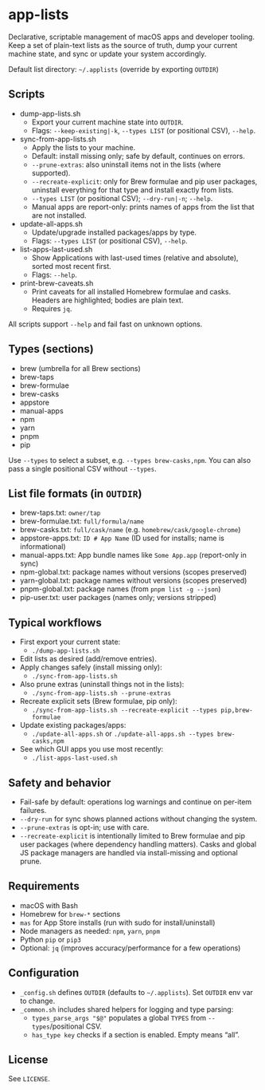 # app-lists

Declarative, scriptable management of macOS apps and developer tooling. Keep a set of plain-text lists as the source of truth, dump your current machine state, and sync or update your system accordingly.

Default list directory: `~/.applists` (override by exporting `OUTDIR`)

## Scripts

- dump-app-lists.sh
  - Export your current machine state into `OUTDIR`.
  - Flags: `--keep-existing|-k`, `--types LIST` (or positional CSV), `--help`.
- sync-from-app-lists.sh
  - Apply the lists to your machine.
  - Default: install missing only; safe by default, continues on errors.
  - `--prune-extras`: also uninstall items not in the lists (where supported).
  - `--recreate-explicit`: only for Brew formulae and pip user packages, uninstall everything for that type and install exactly from lists.
  - `--types LIST` (or positional CSV); `--dry-run|-n`; `--help`.
  - Manual apps are report-only: prints names of apps from the list that are not installed.
- update-all-apps.sh
  - Update/upgrade installed packages/apps by type.
  - Flags: `--types LIST` (or positional CSV), `--help`.
- list-apps-last-used.sh
  - Show Applications with last-used times (relative and absolute), sorted most recent first.
  - Flags: `--help`.
- print-brew-caveats.sh
  - Print caveats for all installed Homebrew formulae and casks. Headers are highlighted; bodies are plain text.
  - Requires `jq`.

All scripts support `--help` and fail fast on unknown options.

## Types (sections)

- brew (umbrella for all Brew sections)
- brew-taps
- brew-formulae
- brew-casks
- appstore
- manual-apps
- npm
- yarn
- pnpm
- pip

Use `--types` to select a subset, e.g. `--types brew-casks,npm`. You can also pass a single positional CSV without `--types`.

## List file formats (in `OUTDIR`)

- brew-taps.txt: `owner/tap`
- brew-formulae.txt: `full/formula/name`
- brew-casks.txt: `full/cask/name` (e.g. `homebrew/cask/google-chrome`)
- appstore-apps.txt: `ID # App Name` (ID used for installs; name is informational)
- manual-apps.txt: App bundle names like `Some App.app` (report-only in sync)
- npm-global.txt: package names without versions (scopes preserved)
- yarn-global.txt: package names without versions (scopes preserved)
- pnpm-global.txt: package names (from `pnpm list -g --json`)
- pip-user.txt: user packages (names only; versions stripped)

## Typical workflows

- First export your current state:
  - `./dump-app-lists.sh`
- Edit lists as desired (add/remove entries).
- Apply changes safely (install missing only):
  - `./sync-from-app-lists.sh`
- Also prune extras (uninstall things not in the lists):
  - `./sync-from-app-lists.sh --prune-extras`
- Recreate explicit sets (Brew formulae, pip only):
  - `./sync-from-app-lists.sh --recreate-explicit --types pip,brew-formulae`
- Update existing packages/apps:
  - `./update-all-apps.sh` or `./update-all-apps.sh --types brew-casks,npm`
- See which GUI apps you use most recently:
  - `./list-apps-last-used.sh`

## Safety and behavior

- Fail-safe by default: operations log warnings and continue on per-item failures.
- `--dry-run` for sync shows planned actions without changing the system.
- `--prune-extras` is opt-in; use with care.
- `--recreate-explicit` is intentionally limited to Brew formulae and pip user packages (where dependency handling matters). Casks and global JS package managers are handled via install-missing and optional prune.

## Requirements

- macOS with Bash
- Homebrew for `brew-*` sections
- `mas` for App Store installs (run with sudo for install/uninstall)
- Node managers as needed: `npm`, `yarn`, `pnpm`
- Python `pip` or `pip3`
- Optional: `jq` (improves accuracy/performance for a few operations)

## Configuration

- `_config.sh` defines `OUTDIR` (defaults to `~/.applists`). Set `OUTDIR` env var to change.
- `_common.sh` includes shared helpers for logging and type parsing:
  - `types_parse_args "$@"` populates a global `TYPES` from `--types`/positional CSV.
  - `has_type key` checks if a section is enabled. Empty means “all”.

## License

See `LICENSE`.

